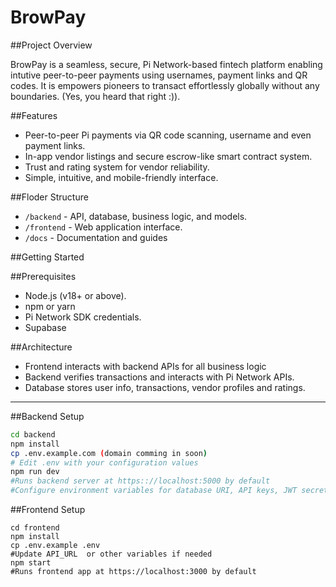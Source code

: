 # BrowPay

##Project Overview

BrowPay is a seamless, secure, Pi Network-based fintech platform enabling intutive peer-to-peer payments using usernames, payment links and QR codes.
It is empowers pioneers to transact effortlessly globally without any boundaries. (Yes, you heard that right :)).

##Features
- Peer-to-peer Pi payments via QR code scanning, username and even payment links.
- In-app vendor listings and secure escrow-like smart contract system.
- Trust and rating system for vendor reliability.
- Simple, intuitive, and mobile-friendly interface.

##Floder Structure
- `/backend` - API, database, business logic, and models.
- `/frontend` - Web application interface.
- `/docs` - Documentation and guides

##Getting Started

##Prerequisites
- Node.js (v18+ or above).
- npm or yarn
- Pi Network SDK credentials.
- Supabase

##Architecture

- Frontend interacts with backend APIs for all business logic
- Backend verifies transactions and interacts with Pi Network APIs.
- Database stores user info, transactions, vendor profiles and ratings.

--------

##Backend Setup
```bash
cd backend
npm install
cp .env.example.com (domain comming in soon)
# Edit .env with your configuration values
npm run dev
#Runs backend server at https:://localhost:5000 by default
#Configure environment variables for database URI, API keys, JWT secret ( if needed).
```
##Frontend Setup

```
cd frontend
npm install
cp .env.example .env
#Update API_URL  or other variables if needed
npm start
#Runs frontend app at https://localhost:3000 by default

